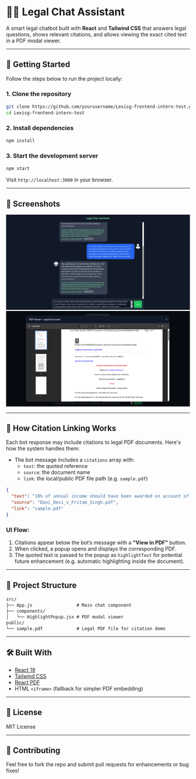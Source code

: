 
# 🧑‍⚖️ Legal Chat Assistant

A smart legal chatbot built with **React** and **Tailwind CSS** that answers legal questions, shows relevant citations, and allows viewing the exact cited text in a PDF modal viewer.

---

## 🚀 Getting Started

Follow the steps below to run the project locally:

### 1. Clone the repository

```bash
git clone https://github.com/yourusername/Lexisg-frontend-intern-test.git
cd Lexisg-frontend-intern-test
```

### 2. Install dependencies

```bash
npm install
```

### 3. Start the development server

```bash
npm start
```

Visit `http://localhost:3000` in your browser.

---

## 📸 Screenshots


![Chat UI Screenshot 1](./Screenshot%20From%202025-07-09%2020-10-44.png)  
![Chat UI Screenshot 2](./Screenshot%20From%202025-07-09%2020-11-01.png)

---

## 🔗 How Citation Linking Works

Each bot response may include citations to legal PDF documents. Here's how the system handles them:

- The bot message includes a `citations` array with:
  - `text`: the quoted reference
  - `source`: the document name
  - `link`: the local/public PDF file path (e.g. `sample.pdf`)

```json
{
  "text": "10% of annual income should have been awarded on account of future prospects.",
  "source": "Dani_Devi_v_Pritam_Singh.pdf",
  "link": "sample.pdf"
}
```

### UI Flow:
1. Citations appear below the bot’s message with a **"View in PDF"** button.
2. When clicked, a popup opens and displays the corresponding PDF.
3. The quoted text is passed to the popup as `highlightText` for potential future enhancement (e.g. automatic highlighting inside the document).

---

## 📁 Project Structure

```
src/
├── App.js                 # Main chat component
├── components/
│   └── HighlightPopup.jsx # PDF modal viewer
public/
└── sample.pdf             # Legal PDF file for citation demo
```

---

## 🛠️ Built With

- [React 19](https://reactjs.org/)
- [Tailwind CSS](https://tailwindcss.com/)
- [React PDF](https://github.com/wojtekmaj/react-pdf)
- HTML `<iframe>` (fallback for simpler PDF embedding)

---

## 📄 License

MIT License

---

## 🙌 Contributing

Feel free to fork the repo and submit pull requests for enhancements or bug fixes!